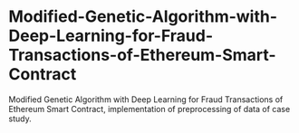 # Modified-Genetic-Algorithm-with-Deep-Learning-for-Fraud-Transactions-of-Ethereum-Smart-Contract
Modified Genetic Algorithm with Deep Learning for Fraud Transactions of Ethereum Smart Contract, implementation of preprocessing of data of case study.

